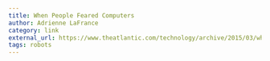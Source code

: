 ```yaml
---
title: When People Feared Computers
author: Adrienne LaFrance
category: link
external_url: https://www.theatlantic.com/technology/archive/2015/03/when-people-feared-computers/388919/
tags: robots
---
```

